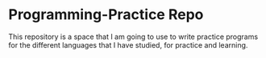 # Programming-Practice Repo

This repository is a space that I am going to use to write practice programs for the different languages that I have studied, for practice and learning. 